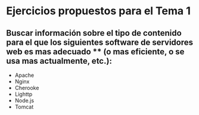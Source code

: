 Ejercicios propuestos para el Tema 1
====================================

## Buscar información sobre el tipo de contenido para el que los siguientes software de servidores web es mas adecuado ** (o mas eficiente, o se usa mas actualmente, etc.):

* Apache
* Nginx
* Cherooke
* Lighttp
* Node.js
* Tomcat
